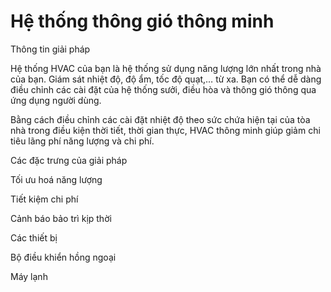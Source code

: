 # Hệ thống thông gió thông minh

Thông tin giải pháp

Hệ thống HVAC của bạn là hệ thống sử dụng năng lượng lớn nhất trong nhà của bạn. Giám sát nhiệt độ, độ ẩm, tốc độ quạt,… từ xa. Bạn có thể dễ dàng điều chỉnh các cài đặt của hệ thống sưởi, điều hòa và thông gió thông qua ứng dụng người dùng.

Bằng cách điều chỉnh các cài đặt nhiệt độ theo sức chứa hiện tại của tòa nhà trong điều kiện thời tiết, thời gian thực, HVAC thông minh giúp giảm chi tiêu lãng phí năng lượng và chi phí.

Các đặc trưng của giải pháp

Tối ưu hoá năng lượng

Tiết kiệm chi phí

Cảnh báo bảo trì kịp thời

Các thiết bị

Bộ điều khiển hồng ngoại

Máy lạnh

